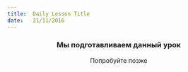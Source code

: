 ```yaml
---
title:  Daily Lesson Title
date:   21/11/2016
---
```


### <center>Мы подготавливаем данный урок</center> 

 <center>Попробуйте позже</center>